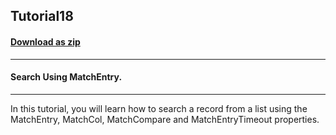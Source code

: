 ## Tutorial18
#### [Download as zip](https://grapecity.github.io/DownGit/#/home?url=https://github.com/GrapeCity/ComponentOne-WinForms-Samples/tree/master/NetFramework\List\VB\Tutorials\Tutorial18)
____
#### Search Using MatchEntry.
____
In this tutorial, you will learn how to search a record from a list using the MatchEntry, MatchCol, MatchCompare and MatchEntryTimeout properties. 











